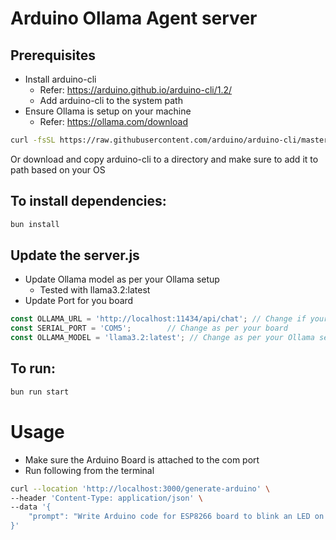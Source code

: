 # Arduino Ollama Agent server

## Prerequisites

- Install arduino-cli
  - Refer: https://arduino.github.io/arduino-cli/1.2/
  - Add arduino-cli to the system path
- Ensure Ollama is setup on your machine
  - Refer: https://ollama.com/download

```bash
curl -fsSL https://raw.githubusercontent.com/arduino/arduino-cli/master/install.sh | sh
```
Or download and copy arduino-cli to a directory and make sure to add it to path based on your OS


## To install dependencies:

```bash
bun install
```

## Update the server.js

- Update Ollama model as per your Ollama setup
  - Tested with llama3.2:latest
- Update Port for you board
```typescript
const OLLAMA_URL = 'http://localhost:11434/api/chat'; // Change if your Ollama server is running on a different port
const SERIAL_PORT = 'COM5';        // Change as per your board
const OLLAMA_MODEL = 'llama3.2:latest'; // Change as per your Ollama setup
```

## To run:

```bash
bun run start
```

# Usage
- Make sure the Arduino Board is attached to the com port
- Run following from the terminal

```bash
curl --location 'http://localhost:3000/generate-arduino' \
--header 'Content-Type: application/json' \
--data '{
    "prompt": "Write Arduino code for ESP8266 board to blink an LED on pin LED_BUILTIN every 3 seconds. Do not include any libraries."
}'

```
